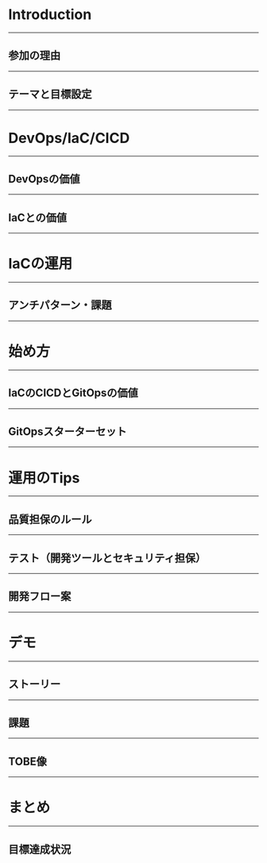 # Introduction
----
## 参加の理由
----
## テーマと目標設定
---


# DevOps/IaC/CICD
----
## DevOpsの価値
----
## IaCとの価値
---


# IaCの運用
----
## アンチパターン・課題
---



# 始め方
----
## IaCのCICDとGitOpsの価値
----
## GitOpsスターターセット
---



# 運用のTips
----
## 品質担保のルール
----
## テスト（開発ツールとセキュリティ担保）
----
## 開発フロー案
---

# デモ
----
## ストーリー
----
## 課題
----
## TOBE像
---



# まとめ
----
## 目標達成状況